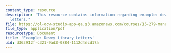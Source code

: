 ```yaml
---
content_type: resource
description: 'This resource contains information regarding example: dewey library
  letters.'
file: https://ol-ocw-studio-app-qa.s3.amazonaws.com/courses/15-279-management-communication-for-undergraduates-fall-2012/d363912fc3219ad308841112d4ecd17a_MIT15_279F12_dwyLbryLttrs.pdf
file_type: application/pdf
resourcetype: Document
title: 'Example: Dewey Library Letters'
uid: d363912f-c321-9ad3-0884-1112d4ecd17a
---
```

